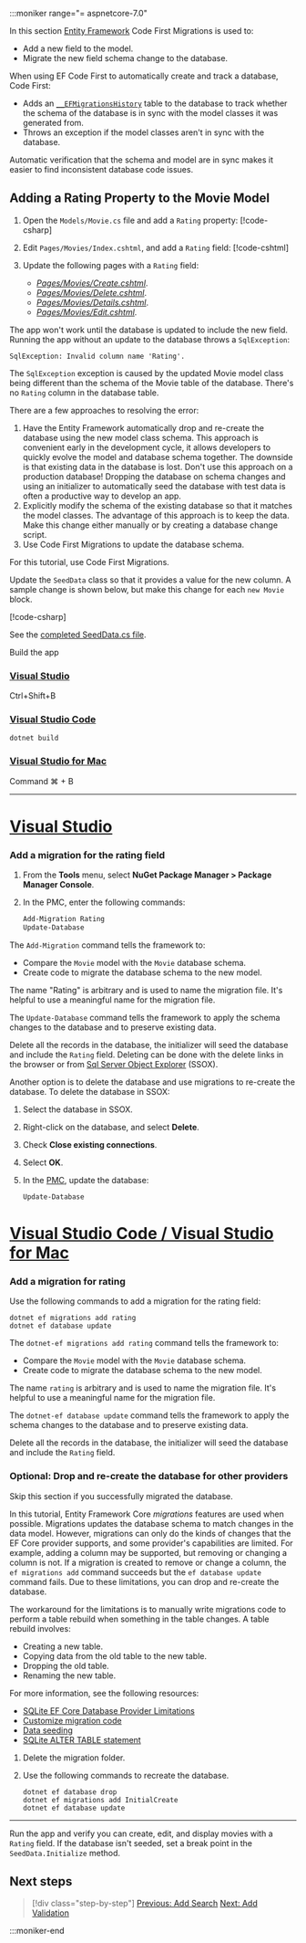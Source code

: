 :::moniker range="= aspnetcore-7.0"

In this section [Entity Framework](/ef/core/get-started/aspnetcore/new-db) Code First Migrations is used to:

* Add a new field to the model.
* Migrate the new field schema change to the database.

When using EF Code First to automatically create and track a database, Code First:

* Adds an [`__EFMigrationsHistory`](/ef/core/managing-schemas/migrations/history-table) table to the database to track whether the schema of the database is in sync with the model classes it was generated from.
* Throws an exception if the model classes aren't in sync with the database.

Automatic verification that the schema and model are in sync makes it easier to find inconsistent database code issues.

## Adding a Rating Property to the Movie Model
<!-- Update Index in working project then copy to snap7 folder -->

1. Open the `Models/Movie.cs` file and add a `Rating` property:
   [!code-csharp[](~/tutorials/razor-pages/razor-pages-start/sample/RazorPagesMovie70/Models/MovieDateRating.cs?highlight=13&name=snippet)]
1. Edit `Pages/Movies/Index.cshtml`, and add a `Rating` field:
   <a name="addrat7"></a>
   [!code-cshtml[](~/tutorials/razor-pages/razor-pages-start/snap7/IndexRating.cshtml?highlight=40-42,62-64)]

1. Update the following pages with a `Rating` field:
   * *[Pages/Movies/Create.cshtml](https://github.com/dotnet/AspNetCore.Docs/blob/main/aspnetcore/tutorials/razor-pages/razor-pages-start/sample/RazorPagesMovie70/Pages/Movies/Create.cshtml)*.
   * *[Pages/Movies/Delete.cshtml](https://github.com/dotnet/AspNetCore.Docs/blob/main/aspnetcore/tutorials/razor-pages/razor-pages-start/sample/RazorPagesMovie70/Pages/Movies/Delete.cshtml)*.
   * *[Pages/Movies/Details.cshtml](https://github.com/dotnet/AspNetCore.Docs/blob/main/aspnetcore/tutorials/razor-pages/razor-pages-start/sample/RazorPagesMovie70/Pages/Movies/Details.cshtml)*.
   * *[Pages/Movies/Edit.cshtml](https://github.com/dotnet/AspNetCore.Docs/blob/main/aspnetcore/tutorials/razor-pages/razor-pages-start/sample/RazorPagesMovie70/Pages/Movies/Edit.cshtml)*.

The app won't work until the database is updated to include the new field. Running the app without an update to the database throws a `SqlException`:

`SqlException: Invalid column name 'Rating'.`

The `SqlException` exception is caused by the updated Movie model class being different than the schema of the Movie table of the database. There's no `Rating` column in the database table.

There are a few approaches to resolving the error:

1. Have the Entity Framework automatically drop and re-create the database using the new model class schema. This approach is convenient early in the development cycle, it allows developers to quickly evolve the model and database schema together. The downside is that existing data in the database is lost. Don't use this approach on a production database! Dropping the database on schema changes and using an initializer to automatically seed the database with test data is often a productive way to develop an app.
2. Explicitly modify the schema of the existing database so that it matches the model classes. The advantage of this approach is to keep the data. Make this change either manually or by creating a database change script.
3. Use Code First Migrations to update the database schema.

For this tutorial, use Code First Migrations.

Update the `SeedData` class so that it provides a value for the new column. A sample change is shown below, but make this change for each `new Movie` block.

[!code-csharp[](~/tutorials/razor-pages/razor-pages-start/sample/RazorPagesMovie60/Models/SeedDataRating.cs?name=snippet1&highlight=8)]

See the [completed SeedData.cs file](https://github.com/dotnet/AspNetCore.Docs/blob/main/aspnetcore/tutorials/razor-pages/razor-pages-start/sample/RazorPagesMovie70/Models/SeedDataRating.cs).

Build the app

### [Visual Studio](#tab/visual-studio)

 Ctrl+Shift+B

### [Visual Studio Code](#tab/visual-studio-code)

```dotnetcli
dotnet build
```

### [Visual Studio for Mac](#tab/visual-studio-mac)

Command ⌘ + B

---

# [Visual Studio](#tab/visual-studio)

<a name="pmc"></a>

### Add a migration for the rating field

1. From the **Tools** menu, select **NuGet Package Manager > Package Manager Console**.
2. In the PMC, enter the following commands:

   ```powershell
   Add-Migration Rating
   Update-Database
   ```

The `Add-Migration` command tells the framework to:

* Compare the `Movie` model with the `Movie` database schema.
* Create code to migrate the database schema to the new model.

The name "Rating" is arbitrary and is used to name the migration file. It's helpful to use a meaningful name for the migration file.

The `Update-Database` command tells the framework to apply the schema changes to the database and to preserve existing data.

<a name="ssox"></a>

Delete all the records in the database, the initializer will seed the database and include the `Rating` field. Deleting can be done with the delete links in the browser or from [Sql Server Object Explorer](xref:tutorials/razor-pages/sql#ssox) (SSOX).

Another option is to delete the database and use migrations to re-create the database. To delete the database in SSOX:

1. Select the database in SSOX.
1. Right-click on the database, and select **Delete**.
1. Check **Close existing connections**.
1. Select **OK**.
1. In the [PMC](xref:tutorials/razor-pages/new-field#pmc), update the database:

   ```powershell
   Update-Database
   ```

# [Visual Studio Code / Visual Studio for Mac](#tab/visual-studio-code+visual-studio-mac)

### Add a migration for rating
Use the following commands to add a migration for the rating field:

```dotnetcli
dotnet ef migrations add rating
dotnet ef database update
```

The `dotnet-ef migrations add rating` command tells the framework to:

* Compare the `Movie` model with the `Movie` database schema.
* Create code to migrate the database schema to the new model.

The name `rating` is arbitrary and is used to name the migration file. It's helpful to use a meaningful name for the migration file.

The `dotnet-ef database update` command tells the framework to apply the schema changes to the database and to preserve existing data.

Delete all the records in the database, the initializer will seed the database and include the `Rating` field. 

### Optional: Drop and re-create the database for other providers

Skip this section if you successfully migrated the database.

In this tutorial, Entity Framework Core *migrations* features are used when possible. Migrations updates the database schema to match changes in the data model. However, migrations can only do the kinds of changes that the EF Core provider supports, and some provider's capabilities are limited. For example, adding a column may be supported, but removing or changing a column is not. If a migration is created to remove or change a column, the `ef migrations add` command succeeds but the `ef database update` command fails. Due to these limitations, you can drop and re-create the database.

The workaround for the limitations is to manually write migrations code to perform a table rebuild when something in the table changes. A table rebuild involves:

* Creating a new table.
* Copying data from the old table to the new table.
* Dropping the old table.
* Renaming the new table.

For more information, see the following resources:

 * [SQLite EF Core Database Provider Limitations](/ef/core/providers/sqlite/limitations)
 * [Customize migration code](/ef/core/managing-schemas/migrations/#customize-migration-code)
 * [Data seeding](/ef/core/modeling/data-seeding)
 * [SQLite ALTER TABLE statement](https://sqlite.org/lang_altertable.html)

1. Delete the migration folder.  

1. Use the following commands to recreate the database.

   ```dotnetcli
   dotnet ef database drop
   dotnet ef migrations add InitialCreate
   dotnet ef database update
   ```

---

Run the app and verify you can create, edit, and display movies with a `Rating` field. If the database isn't seeded, set a break point in the `SeedData.Initialize` method.

## Next steps

> [!div class="step-by-step"]
> [Previous: Add Search](xref:tutorials/razor-pages/search)
> [Next: Add Validation](xref:tutorials/razor-pages/validation)

:::moniker-end
